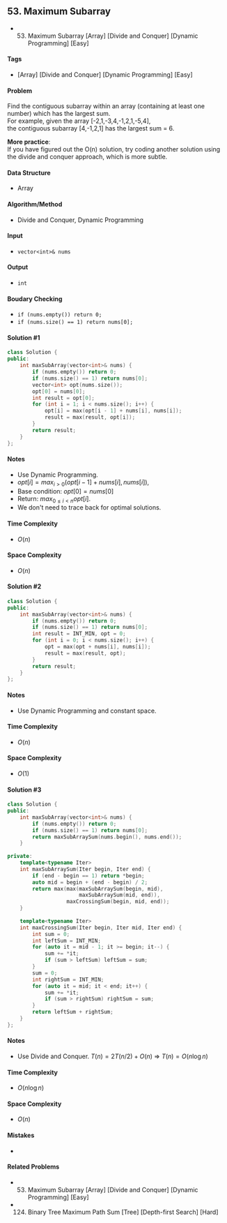 ## 53. Maximum Subarray
- 53. Maximum Subarray [Array] [Divide and Conquer] [Dynamic Programming] [Easy]

#### Tags
- [Array] [Divide and Conquer] [Dynamic Programming] [Easy]

#### Problem
Find the contiguous subarray within an array (containing at least one number) which has the largest sum.  
For example, given the array [-2,1,-3,4,-1,2,1,-5,4],  
the contiguous subarray [4,-1,2,1] has the largest sum = 6.

**More practice**:  
If you have figured out the O(n) solution, try coding another solution using the divide and conquer approach, which is more subtle.

#### Data Structure
- Array

#### Algorithm/Method
- Divide and Conquer, Dynamic Programming

#### Input
- `vector<int>& nums`

#### Output
- `int`

#### Boudary Checking
- `if (nums.empty()) return 0;`
- `if (nums.size() == 1) return nums[0];`

#### Solution #1
``` C++
class Solution {
public:
    int maxSubArray(vector<int>& nums) {
        if (nums.empty()) return 0;
        if (nums.size() == 1) return nums[0];
        vector<int> opt(nums.size());
        opt[0] = nums[0];
        int result = opt[0];
        for (int i = 1; i < nums.size(); i++) {
            opt[i] = max(opt[i - 1] + nums[i], nums[i]);
            result = max(result, opt[i]);
        }
        return result;
    }
};
```

#### Notes
- Use Dynamic Programming. 
- $opt[i] = max_{i>0}(opt[i-1] + nums[i], nums[i])$, 
- Base condition: $opt[0] = nums[0]$
- Return: $max_{0 \le i<n}opt[i]$.
- We don't need to trace back for optimal solutions.

#### Time Complexity
- $O(n)$

#### Space Complexity
- $O(n)$

#### Solution #2
``` C++
class Solution {
public:
    int maxSubArray(vector<int>& nums) {
        if (nums.empty()) return 0;
        if (nums.size() == 1) return nums[0];
        int result = INT_MIN, opt = 0;
        for (int i = 0; i < nums.size(); i++) {
            opt = max(opt + nums[i], nums[i]);
            result = max(result, opt);
        }
        return result;
    }
};
```

#### Notes
- Use Dynamic Programming and constant space.

#### Time Complexity
- $O(n)$

#### Space Complexity
- $O(1)$

#### Solution #3
``` C++
class Solution {
public:
    int maxSubArray(vector<int>& nums) {
        if (nums.empty()) return 0;
        if (nums.size() == 1) return nums[0];
        return maxSubArraySum(nums.begin(), nums.end());
    }
    
private:
    template<typename Iter>
    int maxSubArraySum(Iter begin, Iter end) {
        if (end - begin == 1) return *begin;
        auto mid = begin + (end - begin) / 2;
        return max(max(maxSubArraySum(begin, mid),
                       maxSubArraySum(mid, end)),
                   maxCrossingSum(begin, mid, end));
    }
    
    template<typename Iter>
    int maxCrossingSum(Iter begin, Iter mid, Iter end) {
        int sum = 0;
        int leftSum = INT_MIN;
        for (auto it = mid - 1; it >= begin; it--) {
            sum += *it;
            if (sum > leftSum) leftSum = sum;
        }
        sum = 0;
        int rightSum = INT_MIN;
        for (auto it = mid; it < end; it++) {
            sum += *it;
            if (sum > rightSum) rightSum = sum;
        }
        return leftSum + rightSum;
    }
};
```

#### Notes
- Use Divide and Conquer. $T(n) = 2T(n/2) + O(n)$ => $T(n) = O(n \log n)$

#### Time Complexity
- $O(n \log n)$

#### Space Complexity
- $O(n)$

#### Mistakes
- 

#### Related Problems
- 53. Maximum Subarray [Array] [Divide and Conquer] [Dynamic Programming] [Easy]
- 124. Binary Tree Maximum Path Sum [Tree] [Depth-first Search] [Hard]
